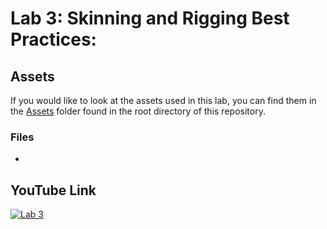 ﻿# Lab 3: Skinning and Rigging Best Practices:

## Assets
If you would like to look at the assets used in this lab, you can find them in the [Assets](../Assets/) folder found in the root directory of this repository.

### Files
- 

## YouTube Link
[![Lab 3]()]()